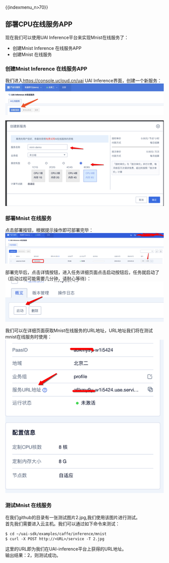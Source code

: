 {{indexmenu_n>70}}

## 部署CPU在线服务APP

现在我们可以使用UAI Inference平台来实现Mnist在线服务了：

  - 创建Mnist Inference 在线服务APP
  - 创建Mnist 在线服务

### 创建Mnist Inference 在线服务APP

我们进入<https://console.ucloud.cn/uai> UAI Inference界面，创建一个新服务：  
![](/images/tutorial/tf-mnist/创建ai服务.png)

![](/images/tutorial/tf-mnist/创建ai服务2.png)

### 部署Mnist 在线服务

点击部署按钮，根据提示操作即可部署完毕：  
![](/images/tutorial/tf-mnist/部署.png)

部署完毕后，点击详情按钮，进入任务详细页面点击启动按钮后，任务就启动了（启动过程可能需要几分钟，请耐心等待）：  
![](/images/tutorial/tf-mnist/启动.png)

我们可以在详细页面获取Mnist在线服务的URL地址，URL地址我们将在测试mnist在线服务时使用：  
![](/images/tutorial/tf-mnist/地址.png)

### 测试Mnist 在线服务

在我们github的目录有一张测试图片2.jpg,我们使用该图片进行测试。  
首先我们需要进入云主机。我们可以通过如下命令来测试：

    $ cd ~/uai-sdk/examples/caffe/inference/mnist
    $ curl -X POST http://<URL>/service -T 2.jpg

这里的URL即为我们在UAI-inference平台上获得的URL地址。  
输出结果：2，则测试成功。

